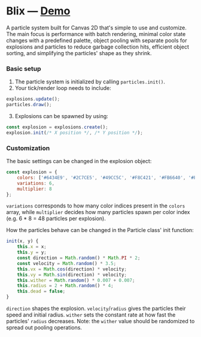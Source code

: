 # Blix — [Demo](https://voormann.github.io/blix)
A particle system built for Canvas 2D that's simple to use and customize. The main focus is performance with batch rendering, minimal color state changes with a predefined palette, object pooling with separate pools for explosions and particles to reduce garbage collection hits, efficient object sorting, and simplifying the particles' shape as they shrink.


### Basic setup
1. The particle system is initialized by calling `particles.init()`.
2. Your tick/render loop needs to include:
```js
explosions.update();
particles.draw();
```
3. Explosions can be spawned by using:
```js
const explosion = explosions.create();
explosion.init(/* X position */, /* Y position */);
```


### Customization
The basic settings can be changed in the explosion object:
```js
const explosion = {
    colors: ['#6434E9', '#2C7CE5', '#49CC5C', '#F8C421', '#FB6640', '#F82553'],
    variations: 6,
    multiplier: 8
};
```
`variations` corresponds to how many color indices present in the `colors` array, while `multiplier` decides how many particles spawn per color index (e.g. 6 * 8 = 48 particles per explosion).

How the particles behave can be changed in the Particle class' init function:
```js
init(x, y) {
    this.x = x;
    this.y = y;
    const direction = Math.random() * Math.PI * 2;
    const velocity = Math.random() * 3.5;
    this.vx = Math.cos(direction) * velocity;
    this.vy = Math.sin(direction) * velocity;
    this.wither = Math.random() * 0.007 + 0.007;
    this.radius = 2 + Math.random() * 4;
    this.dead = false;
}
```
`direction` shapes the explosion. `velocity`/`radius` gives the particles their speed and initial radius. `wither` sets the constant rate at how fast the particles' `radius` decreases. Note: the `wither` value should be randomized to spread out pooling operations.
